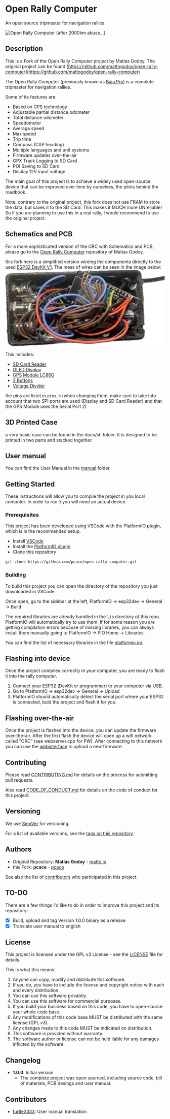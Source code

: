 # Open Rally Computer

An open source tripmaster for navigation rallies

![Open Rally Computer](img/orc.png?raw=true "Open Rally Computer")
(after 2000km abuse...)


## Description

This is a Fork of the Open Rally Computer project by Matías Godoy. The original project can be found [https://github.com/mattogodoy/open-rally-computer](https://github.com/mattogodoy/open-rally-computer)

The Open Rally Computer (previously known as [Baja Pro](https://baja.matto.io/)) is a complete tripmaster for navigation rallies.

Some of its features are:

- Based on GPS technology
- Adjustable partial distance odometer
- Total distance odometer
- Speedometer
- Average speed
- Max speed
- Trip time
- Compass (CAP heading)
- Multiple languages and unit systems
- Firmware updates over-the-air
- GPX Track Logging to SD Card
- POI Saving to SD Card
- Display 12V input voltage

The main goal of this project is to achieve a widely used open-source device that can be improved over time by ourselves, the pilots behind the roadbook.

Note: contrary to the original project, this fork does not use FRAM to store the data, but saves it to the SD Card. This makes it MUCH more UNreliable! So if you are planning to use this in a real rally, I would recommend to use the original project.

## Schematics and PCB

For a more sophisticated version of the ORC with Schematics and PCB, please go to the [Open Rally Computer](https://github.com/mattogodoy/open-rally-compute) repository of Matías Godoy.

this fork here is a simplified version wireing the components directly to the used  [ESP32 DevKit V1](https://docs.espressif.com/projects/esp-idf/en/latest/esp32/hw-reference/esp32/user-guide-devkitm-1.html). The mess of wires can be seen in the image below:
![Inside](img/inside.png?raw=true "Inside")

This includes: 
- [SD Card Reader](https://de.aliexpress.com/item/1005004916894706.html?spm=a2g0o.productlist.main.5.3343518fkF5v0y&algo_pvid=5eb2e93c-0f10-4eba-950c-feb942e4dbdb&algo_exp_id=5eb2e93c-0f10-4eba-950c-feb942e4dbdb-2&pdp_npi=4%40dis%21EUR%212.62%211.84%21%21%212.80%211.96%21%40211b61b017229652803674429e49cb%2112000031008839838%21sea%21DE%212616847731%21X&curPageLogUid=NaunbedfPsp2&utparam-url=scene%3Asearch%7Cquery_from%3A) 
- [OLED Display](https://www.amazon.de/dp/B07QJ4HPV9/ref=pe_27091401_487024491_TE_item)
- [GPS Module LC86G](https://de.aliexpress.com/i/1005005605284683.html?gatewayAdapt=glo2deu)
- [3 Buttons](https://www.amazon.de/Gebildet-wasserdichte-Drucktaster-Momentanen-Hervorstehend/dp/B08L49F7DV)
- [Voltage Divider](https://www.ebay.de/itm/272641348205) 

the pins are listet in `pins.h` (when changing them, make sure to take into account that two SPI ports are used (Display and SD Card Reader) and that the GPS Module uses the Serial Port 2)

## 3D Printed Case

a very basic case can be found in the docs/stl folder. It is designed to be printed in two parts and stacked together.

## User manual

You can find the User Manual in the [manual](docs/manual) folder.

## Getting Started

These instructions will allow you to compile the project in you local computer. In order to run it you will need an actual device.

### Prerequisites

This project has been developed using VSCode with the PlatformIO plugin, which is is the recommended setup.

- Install [VSCode](https://code.visualstudio.com/)
- Install the [PlatformIO plugin](https://platformio.org/install/ide?install=vscode)
- Clone this repository

```bash
git clone https://github.com/pcace/open-rally-computer.git
```

### Building

To build this project you can open the directory of the repository you just downloaded in VSCode.

Once open, go to the sidebar at the left, PlatformIO -> esp32dev -> General -> Build

The required libraries are already bundled in the `lib` directory of this repo. PlatformIO will automatically try to use them.
If for some reason you are getting compilation errors because of missing libraries, you can always install them manually going to PlatformIO -> PIO Home -> Libraries.

You can find the list of necessary libraries in the file [platformio.ini](platformio.ini).

## Flashing into device

Once the project compiles correctly in your computer, you are ready to flash it into the rally computer.

1. Connect your ESP32 (DevKit or programmer) to your computer via USB.
2. Go to PlatformIO -> esp32dev -> General -> Upload
3. PlatformIO should automatically detect the serial port where your ESP32 is connected, buld the project and flash it for you.

## Flashing over-the-air

Once the project is flashed into the device, you can update the firmware over-the-air. After the first flash the device will open up a wifi network called "ORC" (see webserver.cpp for PW). After connecting to this network you can use the [webinterface](http://192.168.4.1/update) to upload a new firmware.

## Contributing

Please read [CONTRIBUTING.md](CONTRIBUTING.md) for details on the process for submitting pull requests.

Also read [CODE_OF_CONDUCT.md](CODE_OF_CONDUCT.md) for details on the code of conduct for this project.

## Versioning

We use [SemVer](http://semver.org/) for versioning.

For a list of available versions, see the [tags on this repository](https://github.com/pcace/open-rally-computer/tags).

## Authors

- Original Repository:  **Matías Godoy** - [matto.io](https://matto.io/)
- this Fork: **pcace** - [pcace](https://johannes-froelich.de)

See also the list of [contributors](https://github.com/pcace/open-rally-computer/graphs/contributors) who participated in this project.

## TO-DO

There are a few things I'd like to do in order to improve this project and its repository:

- [x] Build, upload and tag Version 1.0.0 binary as a release
- [x] Translate user manual to english

## License

This project is licensed under the GPL v3 License - see the [LICENSE](LICENSE) file for details.

This is what this means:

1. Anyone can copy, modify and distribute this software.
2. If you do, you have to include the license and copyright notice with each and every distribution.
3. You can use this software privately.
4. You can use this software for commercial purposes.
5. If you build your business based on this code, you have to open-source your whole code base.
6. Any modifications of this code base MUST be distributed with the same license (GPL v3).
7. Any changes made to this code MUST be indicated on distribution.
8. This software is provided without warranty.
9. The software author or license can not be held liable for any damages inflicted by the software.

## Changelog

- **1.0.0**: Initial version
  - The complete project was open sourced, including source code, bill of materials, PCB desings and user manual.

## Contributors

- [turtle3333](https://github.com/turtle3333): User manual translation
